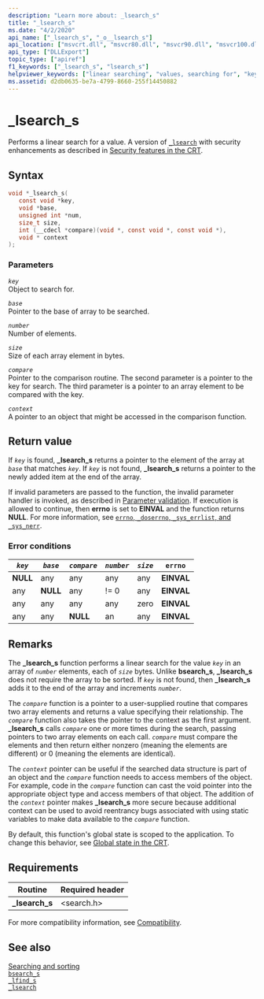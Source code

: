 ```yaml
---
description: "Learn more about: _lsearch_s"
title: "_lsearch_s"
ms.date: "4/2/2020"
api_name: ["_lsearch_s", "_o__lsearch_s"]
api_location: ["msvcrt.dll", "msvcr80.dll", "msvcr90.dll", "msvcr100.dll", "msvcr100_clr0400.dll", "msvcr110.dll", "msvcr110_clr0400.dll", "msvcr120.dll", "msvcr120_clr0400.dll", "ucrtbase.dll", "api-ms-win-crt-utility-l1-1-0.dll", "api-ms-win-crt-private-l1-1-0.dll"]
api_type: ["DLLExport"]
topic_type: ["apiref"]
f1_keywords: ["_lsearch_s", "lsearch_s"]
helpviewer_keywords: ["linear searching", "values, searching for", "keys, finding in arrays", "arrays [CRT], searching", "searching, linear", "_lsearch_s function", "lsearch_s function"]
ms.assetid: d2db0635-be7a-4799-8660-255f14450882
---
```

# _lsearch_s

Performs a linear search for a value. A version of [`_lsearch`](lsearch.md) with security enhancements as described in [Security features in the CRT](../security-features-in-the-crt.md).

## Syntax

```C
void *_lsearch_s(
   const void *key,
   void *base,
   unsigned int *num,
   size_t size,
   int (__cdecl *compare)(void *, const void *, const void *),
   void * context
);
```

### Parameters

*`key`*\
Object to search for.

*`base`*\
Pointer to the base of array to be searched.

*`number`*\
Number of elements.

*`size`*\
Size of each array element in bytes.

*`compare`*\
Pointer to the comparison routine. The second parameter is a pointer to the key for search. The third parameter is a pointer to an array element to be compared with the key.

*`context`*\
A pointer to an object that might be accessed in the comparison function.

## Return value

If *`key`* is found, **_lsearch_s** returns a pointer to the element of the array at *`base`* that matches *`key`*. If *`key`* is not found, **_lsearch_s** returns a pointer to the newly added item at the end of the array.

If invalid parameters are passed to the function, the invalid parameter handler is invoked, as described in [Parameter validation](../parameter-validation.md). If execution is allowed to continue, then **errno** is set to **EINVAL** and the function returns **NULL**. For more information, see [`errno`, `_doserrno`, `_sys_errlist`, and `_sys_nerr`](../errno-doserrno-sys-errlist-and-sys-nerr.md).

### Error conditions

|*`key`*|*`base`*|*`compare`*|*`number`*|*`size`*|`errno`|
|-----------|------------|---------------|-----------|------------|-------------|
|**NULL**|any|any|any|any|**EINVAL**|
|any|**NULL**|any|!= 0|any|**EINVAL**|
|any|any|any|any|zero|**EINVAL**|
|any|any|**NULL**|an|any|**EINVAL**|

## Remarks

The **_lsearch_s** function performs a linear search for the value *`key`* in an array of *`number`* elements, each of *`size`* bytes. Unlike **bsearch_s**, **_lsearch_s** does not require the array to be sorted. If *`key`* is not found, then **_lsearch_s** adds it to the end of the array and increments *`number`*.

The *`compare`* function is a pointer to a user-supplied routine that compares two array elements and returns a value specifying their relationship. The *`compare`* function also takes the pointer to the context as the first argument. **_lsearch_s** calls *`compare`* one or more times during the search, passing pointers to two array elements on each call. *`compare`* must compare the elements and then return either nonzero (meaning the elements are different) or 0 (meaning the elements are identical).

The *`context`* pointer can be useful if the searched data structure is part of an object and the *`compare`* function needs to access members of the object. For example, code in the *`compare`* function can cast the void pointer into the appropriate object type and access members of that object. The addition of the *`context`* pointer makes **_lsearch_s** more secure because additional context can be used to avoid reentrancy bugs associated with using static variables to make data available to the *`compare`* function.

By default, this function's global state is scoped to the application. To change this behavior, see [Global state in the CRT](../global-state.md).

## Requirements

|Routine|Required header|
|-------------|---------------------|
|**_lsearch_s**|\<search.h>|

For more compatibility information, see [Compatibility](../compatibility.md).

## See also

[Searching and sorting](../searching-and-sorting.md)\
[`bsearch_s`](bsearch-s.md)\
[`_lfind_s`](lfind-s.md)\
[`_lsearch`](lsearch.md)
